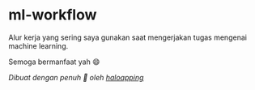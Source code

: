 # ml-workflow

Alur kerja yang sering saya gunakan saat mengerjakan tugas mengenai machine learning.

Semoga bermanfaat yah 😄

*Dibuat dengan penuh 💚 oleh [haloapping](haloapping.github.io/)*
